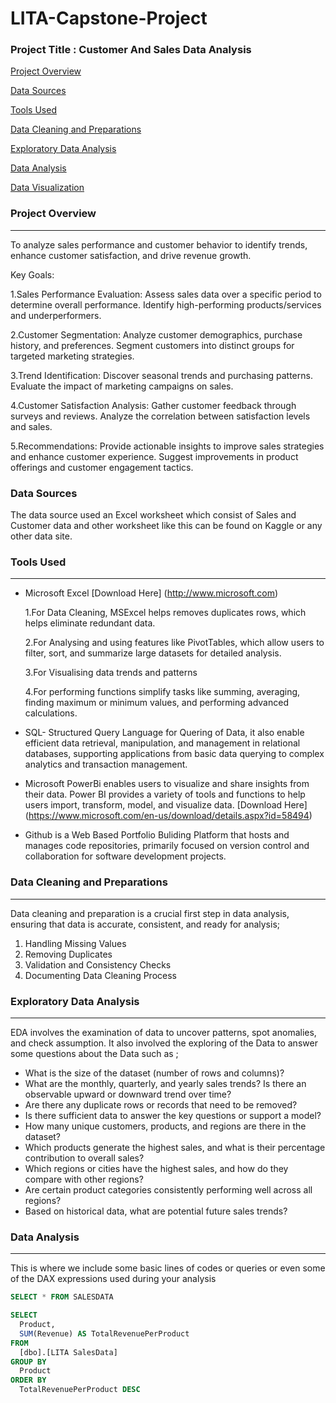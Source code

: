 # LITA-Capstone-Project

### Project Title : Customer And Sales Data Analysis
 [Project Overview](#project-overview)
 
 [Data Sources](#data-sources)
 
 [Tools Used](#tools-used)
  
 [Data Cleaning and Preparations](#data-cleaning-and-preparations)
   
 [Exploratory Data Analysis](#exploratory-data-analysis)
  
 [Data Analysis](#data-analysis)
   
 [Data Visualization](#data-visualization)

 ### Project Overview
---
To analyze sales performance and customer behavior to identify trends, enhance customer satisfaction, and drive revenue growth.

Key Goals:

1.Sales Performance Evaluation:
Assess sales data over a specific period to determine overall performance.
Identify high-performing products/services and underperformers.

2.Customer Segmentation:
Analyze customer demographics, purchase history, and preferences.
Segment customers into distinct groups for targeted marketing strategies.

3.Trend Identification:
Discover seasonal trends and purchasing patterns.
Evaluate the impact of marketing campaigns on sales.

4.Customer Satisfaction Analysis:
Gather customer feedback through surveys and reviews.
Analyze the correlation between satisfaction levels and sales.

5.Recommendations:
Provide actionable insights to improve sales strategies and enhance customer experience.
Suggest improvements in product offerings and customer engagement tactics.

### Data Sources
The data source used an Excel worksheet which consist of Sales and Customer data and other worksheet like this can be found on Kaggle or any other data site.

### Tools Used
---
- Microsoft Excel [Download Here] (http://www.microsoft.com)
  
     1.For Data Cleaning, MSExcel helps removes duplicates rows, which helps eliminate redundant data.
 
     2.For Analysing and using features like PivotTables, which allow users to filter, sort, and summarize large datasets for detailed analysis.
 
     3.For Visualising data trends and patterns

     4.For performing functions simplify tasks like summing, averaging, finding maximum or minimum values, and performing advanced calculations.
 
- SQL- Structured Query Language for Quering of Data, it also enable efficient data retrieval, manipulation, and management in relational databases, supporting applications from basic 
  data querying to complex analytics and transaction management.
  
- Microsoft PowerBi enables users to visualize and share insights from their data. Power BI provides a variety of tools and functions to help users import, transform, model, and 
  visualize data. [Download Here] (https://www.microsoft.com/en-us/download/details.aspx?id=58494)
  
- Github is a Web Based Portfolio Buliding Platform that hosts and manages code repositories, primarily focused on version control and collaboration for software development projects.
  
### Data Cleaning and Preparations
---
Data cleaning and preparation is a crucial first step in data analysis, ensuring that data is accurate, consistent, and ready for analysis;
1. Handling Missing Values
2. Removing Duplicates
3. Validation and Consistency Checks
4. Documenting Data Cleaning Process

### Exploratory Data Analysis
---
EDA involves the examination of data to uncover patterns, spot anomalies, and check assumption. It also involved the exploring of the Data to answer some questions 
  about the Data such as ;
- What is the size of the dataset (number of rows and columns)?
- What are the monthly, quarterly, and yearly sales trends? Is there an observable upward or downward trend over time?
- Are there any duplicate rows or records that need to be removed?
- Is there sufficient data to answer the key questions or support a model?
- How many unique customers, products, and regions are there in the dataset?
- Which products generate the highest sales, and what is their percentage contribution to overall sales?
- Which regions or cities have the highest sales, and how do they compare with other regions?
- Are certain product categories consistently performing well across all regions?
- Based on historical data, what are potential future sales trends?

### Data Analysis
  ---
  This is where we include some basic lines of codes or queries or even some of the DAX expressions used during your analysis

  ```SQL
  SELECT * FROM SALESDATA

 SELECT 
	Product, 
	SUM(Revenue) AS TotalRevenuePerProduct
FROM 
	[dbo].[LITA SalesData]
GROUP BY 
	Product
ORDER BY 
	TotalRevenuePerProduct DESC
  ```



